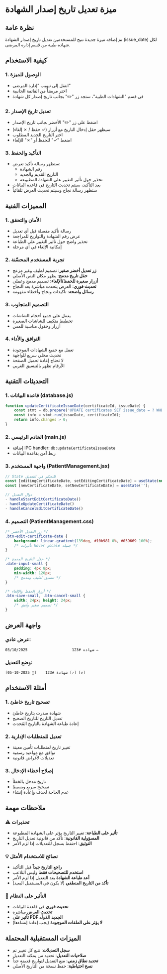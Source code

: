 # ميزة تعديل تاريخ إصدار الشهادة

## نظرة عامة
تم إضافة ميزة جديدة تتيح للمستخدمين تعديل تاريخ إصدار الشهادة (issue_date) لكل شهادة طبية من قسم إدارة المرضى.

## كيفية الاستخدام

### 1. الوصول للميزة
- انتقل إلى تبويب "إدارة المرضى"
- اختر مريضاً من القائمة الجانبية
- في قسم "الشهادات الطبية"، ستجد زر "✏️" بجانب تاريخ إصدار كل شهادة

### 2. تعديل تاريخ الإصدار
- اضغط على زر "✏️" الأخضر بجانب تاريخ الإصدار
- سيظهر حقل إدخال التاريخ مع أزرار (✓ حفظ / ✗ إلغاء)
- اختر التاريخ الجديد المطلوب
- اضغط "✓" للحفظ أو "✗" للإلغاء

### 3. التأكيد والحفظ
- ستظهر رسالة تأكيد تعرض:
  - رقم الشهادة
  - التاريخ القديم والجديد
  - تحذير حول تأثير التغيير على الشهادة المطبوعة
- بعد التأكيد، سيتم تحديث التاريخ في قاعدة البيانات
- ستظهر رسالة نجاح وسيتم تحديث العرض تلقائياً

## المميزات الفنية

### 1. الأمان والتحقق
- رسالة تأكيد مفصلة قبل أي تعديل
- عرض رقم الشهادة والتواريخ للمراجعة
- تحذير واضح حول تأثير التغيير على الطباعة
- إمكانية الإلغاء في أي مرحلة

### 2. تجربة المستخدم المحسّنة
- **زر تعديل أخضر صغير**: تصميم لطيف وغير مزعج
- **حقل تاريخ مدمج**: يظهر مكان النص الأصلي
- **أزرار صغيرة للحفظ/الإلغاء**: تصميم مدمج وعملي
- **تحديث فوري**: العرض يتحدث مباشرة بعد النجاح
- **رسائل واضحة**: تأكيدات ونجاح وأخطاء مفهومة

### 3. التصميم المتجاوب
- يعمل على جميع أحجام الشاشات
- تخطيط متكيف للشاشات الصغيرة
- أزرار وحقول مناسبة للمس

### 4. التوافق والأداء
- تعمل مع جميع الشهادات الموجودة
- تحديث محلي سريع للواجهة
- لا تحتاج إعادة تحميل الصفحة
- الأرقام تظهر بالتنسيق الغربي

## التحديثات التقنية

### 1. قاعدة البيانات (database.js)
```javascript
function updateCertificateIssueDate(certificateId, issueDate) {
    const stmt = db.prepare('UPDATE certificates SET issue_date = ? WHERE id = ?');
    const info = stmt.run(issueDate, certificateId);
    return info.changes > 0;
}
```

### 2. الخادم الرئيسي (main.js)
- إضافة IPC handler: `db:updateCertificateIssueDate`
- ربط آمن بقاعدة البيانات

### 3. واجهة المستخدم (PatientManagement.jsx)
```javascript
// State للتحكم في التعديل
const [editingCertificateDate, setEditingCertificateDate] = useState(null);
const [newCertificateDate, setNewCertificateDate] = useState('');

// دوال التعديل
- handleStartEditCertificateDate()
- handleUpdateCertificateDate() 
- handleCancelEditCertificateDate()
```

### 4. التصميم (PatientManagement.css)
```css
/* زر التعديل الأخضر */
.btn-edit-certificate-date {
    background: linear-gradient(135deg, #10b981 0%, #059669 100%);
    /* تأثيرات hover وscale جميلة */
}

/* حقل التاريخ المدمج */
.date-input-small {
    padding: 4px 8px;
    min-width: 120px;
    /* تنسيق لطيف ومدمج */
}

/* أزرار الحفظ والإلغاء */
.btn-save-small, .btn-cancel-small {
    width: 24px; height: 24px;
    /* تصميم صغير وأنيق */
}
```

## واجهة العرض

### عرض عادي:
```
شهادة #123                    03/10/2025 ✏️
```

### وضع التعديل:
```
شهادة #123    [📅 2025-10-05] [✓] [✗]
```

## أمثلة الاستخدام

### 1. تصحيح تاريخ خاطئ
- شهادة صدرت بتاريخ خاطئ
- تعديل التاريخ للتاريخ الصحيح
- إعادة طباعة الشهادة بالتاريخ المُحدث

### 2. تعديل للمتطلبات الإدارية
- تغيير تاريخ لمتطلبات تأمين معينة
- توافق مع مواعيد رسمية
- تعديلات لأغراض قانونية

### 3. إصلاح أخطاء الإدخال
- تاريخ مدخل بالخطأ
- تصحيح سريع وبسيط
- عدم الحاجة لحذف وإعادة إنشاء

## ملاحظات مهمة

### ⚠️ تحذيرات
- **تأثير على الطباعة**: تغيير التاريخ يؤثر على الشهادة المطبوعة
- **المسؤولية القانونية**: تأكد من قانونية تعديل التاريخ
- **التوثيق**: احتفظ بسجل للتعديلات إذا لزم الأمر

### 💡 نصائح للاستخدام الأمثل
- **راجع التاريخ جيداً** قبل التأكيد
- **استخدم للتصحيحات فقط** وليس التلاعب
- **أعد طباعة الشهادة** بعد التعديل إذا لزم الأمر
- **تأكد من التاريخ المنطقي** (لا يكون في المستقبل البعيد)

### 🔄 التأثير على النظام
- **تحديث فوري** في قاعدة البيانات
- **تحديث العرض** مباشرة
- **تأثير على PDF الجديد** المُولّد
- **لا يؤثر على الملفات الموجودة** (يجب إعادة إنشاءها)

## الميزات المستقبلية المحتملة
- **سجل التعديلات**: تتبع كل تغيير تم
- **صلاحيات التعديل**: تحديد من يمكنه التعديل  
- **تحديد نطاق زمني**: منع التعديل لتواريخ قديمة جداً
- **نسخ احتياطية**: حفظ نسخة من التاريخ الأصلي